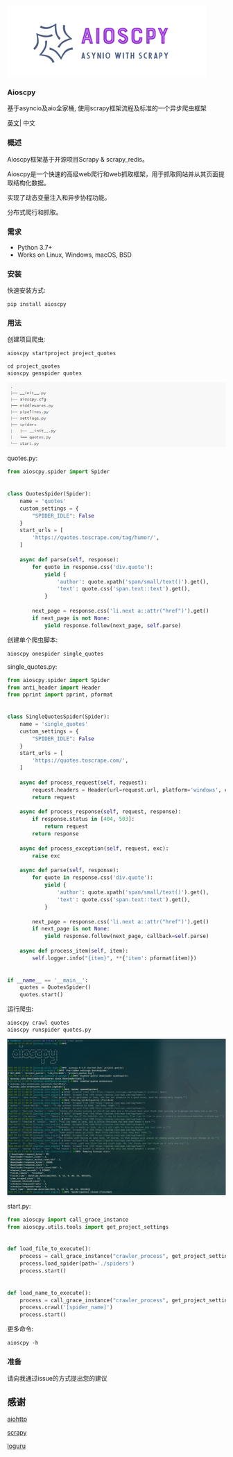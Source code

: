 

![aioscpy](./doc/images/aioscpy.png)

### Aioscpy

基于asyncio及aio全家桶, 使用scrapy框架流程及标准的一个异步爬虫框架

[英文](../README.md)| 中文

### 概述

Aioscpy框架基于开源项目Scrapy & scrapy_redis。

Aioscpy是一个快速的高级web爬行和web抓取框架，用于抓取网站并从其页面提取结构化数据。

实现了动态变量注入和异步协程功能。

分布式爬行和抓取。

### 需求

- Python 3.7+
- Works on Linux, Windows, macOS, BSD

### 安装

快速安装方式:

```shell
pip install aioscpy
```

### 用法

创建项目爬虫:

```shell
aioscpy startproject project_quotes
```

```
cd project_quotes
aioscpy genspider quotes 
```

![tree](./doc/images/tree.png)

quotes.py:

```python
from aioscpy.spider import Spider


class QuotesSpider(Spider):
    name = 'quotes'
    custom_settings = {
        "SPIDER_IDLE": False
    }
    start_urls = [
        'https://quotes.toscrape.com/tag/humor/',
    ]

    async def parse(self, response):
        for quote in response.css('div.quote'):
            yield {
                'author': quote.xpath('span/small/text()').get(),
                'text': quote.css('span.text::text').get(),
            }

        next_page = response.css('li.next a::attr("href")').get()
        if next_page is not None:
            yield response.follow(next_page, self.parse)

```

创建单个爬虫脚本:

```shell
aioscpy onespider single_quotes
```

single_quotes.py:

```python
from aioscpy.spider import Spider
from anti_header import Header
from pprint import pprint, pformat


class SingleQuotesSpider(Spider):
    name = 'single_quotes'
    custom_settings = {
        "SPIDER_IDLE": False
    }
    start_urls = [
        'https://quotes.toscrape.com/',
    ]

    async def process_request(self, request):
        request.headers = Header(url=request.url, platform='windows', connection=True).random
        return request

    async def process_response(self, request, response):
        if response.status in [404, 503]:
            return request
        return response
    
    async def process_exception(self, request, exc):
        raise exc

    async def parse(self, response):
        for quote in response.css('div.quote'):
            yield {
                'author': quote.xpath('span/small/text()').get(),
                'text': quote.css('span.text::text').get(),
            }

        next_page = response.css('li.next a::attr("href")').get()
        if next_page is not None:
            yield response.follow(next_page, callback=self.parse)

    async def process_item(self, item):
        self.logger.info("{item}", **{'item': pformat(item)})


if __name__ == '__main__':
    quotes = QuotesSpider()
    quotes.start()
```

运行爬虫:

```shell
aioscpy crawl quotes
aioscpy runspider quotes.py
```

![run](./doc/images/run.png)

start.py:

```python
from aioscpy import call_grace_instance
from aioscpy.utils.tools import get_project_settings


def load_file_to_execute():
    process = call_grace_instance("crawler_process", get_project_settings())
    process.load_spider(path='./spiders')
    process.start()


def load_name_to_execute():
    process = call_grace_instance("crawler_process", get_project_settings())
    process.crawl('[spider_name]')
    process.start()
```

更多命令:

```shell
aioscpy -h
```

### 准备

请向我通过issue的方式提出您的建议

## 感谢

[aiohttp](https://github.com/aio-libs/aiohttp/)

[scrapy](https://github.com/scrapy/scrapy)

[loguru](https://github.com/Delgan/loguru)
